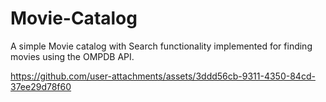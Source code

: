 # Movie-Catalog
A simple Movie catalog with Search functionality implemented for finding movies using the OMPDB API.


https://github.com/user-attachments/assets/3ddd56cb-9311-4350-84cd-37ee29d78f60

